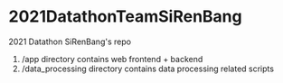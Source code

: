 # 2021DatathonTeamSiRenBang
2021 Datathon SiRenBang's repo

1. /app directory contains web frontend + backend
2. /data_processing directory contains data processing related scripts
